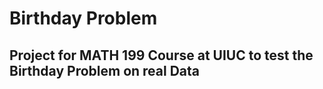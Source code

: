 # Birthday Problem

## Project for MATH 199 Course at UIUC to test the Birthday Problem on real Data
